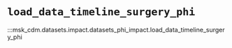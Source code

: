 # `load_data_timeline_surgery_phi`

:::msk_cdm.datasets.impact.datasets_phi_impact.load_data_timeline_surgery_phi
